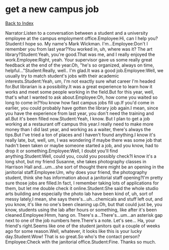 # get a new campus job
[Back to Index](https://github.com/windows10010/tpoExtractor/blob/master/README.md)

Narrator:Listen to a conversation between a student and a university employee at the campus employment office.Employee:Hi, can I help you?Student:I hope so. My name's Mark Wickman. I'm...Employee:Don't I remember you from last year?You worked in, uh, where was it? The art library?Student:Yeah, you're good.That was me, and I really enjoyed the work.Employee:Right, yeah. Your supervisor gave us some really great feedback at the end of the year.Oh, "he's so organized, always on time, helpful..."Student:Really, well.. I'm glad.It was a good job.Employee:Well, we usually try to match student's jobs with their academic interests.Student:Yeah, um, I'm not exactly sure what career I'm headed for.But librarian is a possibility.It was a great experience to learn how it works and meet some people working in the field.But for this year, well, that's what I wanted to ask about.Employee:Oh, how come you waited so long to come in?You know how fast campus jobs fill up.If you'd come in earlier, you could probably have gotten the library job again.I mean, since you have the experience from last year, you don't need the training and all.But it's been filled now.Student:Yeah, I know. But I plan to get a job working at a restaurant off campus this year.I really need to make more money than I did last year, and working as a waiter, there's always the tips.But I've tried a ton of places and I haven't found anything.I know it's really late, but, well, um, I was wondering if maybe there was some job that hadn't been taken or maybe someone started a job, and you know, had to drop it or something.Employee:Well, I doubt you'll find anything.Student:Well, could you, could you possibly check?I know it's a long shot, but my friend Susanne, she takes photography classes in Harrison Hall and...um...she sort of thought there might be an opening in the janitorial staff.Employee:Um, why does your friend, the photography student, think she has information about a janitorial staff opening?I'm pretty sure those jobs are filled.In fact, I remember taking lots of applications for them, but let me double check it online.Student:She said the whole studio arts building and especially the photo lab have been kind of, uh, sort of messy lately,I mean, she says there's...uh...chemicals and stuff left out, and you know, it's like no one's been cleaning up.Oh, but that could just be, you know, students using the lab after hours or something, like after it's been cleaned.Employee:Hmm, hang on. There's a...There's...um...an asterisk gap next to one of the job numbers here.There's a note. Let's see... Ha, your friend's right.Seems like one of the student janitors quit a couple of weeks ago for some reason.Well, whatever, it looks like this is your lucky day.Student:Wow! That is so great.So who's the contact person?Employee:Check with the janitorial office.Student:Fine. Thanks so much. 